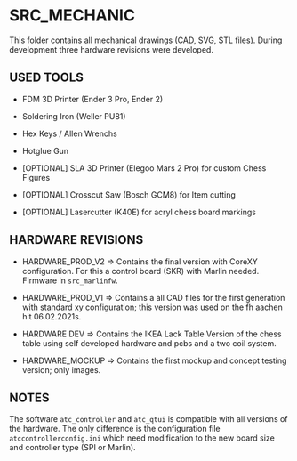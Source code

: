 # SRC_MECHANIC

This folder contains all mechanical drawings (CAD, SVG, STL files). During development three hardware revisions were developed.

## USED TOOLS

* FDM 3D Printer (Ender 3 Pro, Ender 2)
* Soldering Iron (Weller PU81)
* Hex Keys / Allen Wrenchs
* Hotglue Gun


* [OPTIONAL] SLA 3D Printer (Elegoo Mars 2 Pro) for custom Chess Figures 
* [OPTIONAL] Crosscut Saw (Bosch GCM8) for Item cutting
* [OPTIONAL] Lasercutter (K40E) for acryl chess board markings

## HARDWARE REVISIONS

* HARDWARE_PROD_V2 => Contains the final version with CoreXY configuration. For this a control board (SKR) with Marlin needed. Firmware in `src_marlinfw`. 
* HARDWARE_PROD_V1 => Contains a all CAD files for the first generation with standard xy configuration; this version was used on the fh aachen hit 06.02.2021s.

* HARDWARE DEV => Contains the IKEA Lack Table Version of the chess table using self developed hardware and pcbs and a two coil system.
* HARDWARE_MOCKUP => Contains the first mockup and concept testing version; only images.

## NOTES

The software `atc_controller` and `atc_qtui` is compatible with all versions of the hardware. The only difference is the configuration file `atccontrollerconfig.ini` which need modification to the new board size and controller type (SPI or Marlin).
